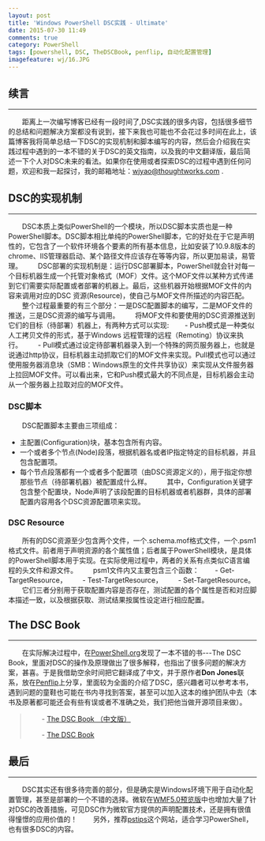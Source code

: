 ```yaml
---
layout: post
title: 'Windows PowerShell DSC实践 - Ultimate'
date: 2015-07-30 11:49
comments: true
category: PowerShell
tags: [powershell, DSC, TheDSCBook, penflip, 自动化配置管理]
imagefeature: wj/16.JPG
---
```

## 续言
- - -
  &emsp;&emsp;距离上一次编写博客已经有一段时间了,DSC实践的很多内容，包括很多细节的总结和问题解决方案都没有说到，接下来我也可能也不会花过多时间在此上，该篇博客我将简单总结一下DSC的实现机制和脚本编写的内容，然后会介绍我在实践过程中遇到的一本不错的关于DSC的英文指南，以及我的中文翻译版，最后简述一下个人对DSC未来的看法。如果你在使用或者探索DSC的过程中遇到任何问题，欢迎和我一起探讨，我的邮箱地址：[wjyao@thoughtworks.com](wjyao@thoughtworks.com) .

<!--more-->

## DSC的实现机制
- - -
  &emsp;&emsp;DSC本质上类似PowerShell的一个模块，所以DSC脚本实质也是一种PowerShell脚本。DSC脚本相比单纯的PowerShell脚本，它的好处在于它是声明性的，它包含了一个软件环境各个要素的所有基本信息，比如安装了10.9.8版本的chrome、IIS管理器启动、某个路径文件应该存在等等内容，所以更加易读，易管理。
  &emsp;&emsp;DSC部署的实现机制是：运行DSC部署脚本，PowerShell就会针对每一个目标机器生成一个托管对象格式（MOF）文件。这个MOF文件以某种方式传递到它们需要实际配置或者部署的机器上。最后，这些机器开始根据MOF文件的内容来调用对应的DSC 资源(Resource)，使自己与MOF文件所描述的内容匹配。
&emsp;&emsp;整个过程最重要的有三个部分：一是DSC配置脚本的编写，二是MOF文件的推送，三是DSC资源的编写与调用。
&emsp;&emsp;将MOF文件和要使用的DSC资源推送到它们的目标（待部署）机器上，有两种方式可以实现:
&emsp;&emsp;- Push模式是一种类似人工拷贝文件的形式，基于Windows 远程管理的远程（Remoting）协议来执行。
&emsp;&emsp;- Pull模式通过设定待部署机器录入到一个特殊的网页服务器上，也就是说通过http协议，目标机器主动抓取它们的MOF文件来实现。Pull模式也可以通过使用服务器消息块（SMB：Windows原生的文件共享协议）来实现从文件服务器上拉回MOF文件。可以看出来，它和Push模式最大的不同点是，目标机器会主动从一个服务器上拉取对应的MOF文件。

### DSC脚本
&emsp;&emsp;DSC配置脚本主要由三项组成：
- 主配置(Configuration)块，基本包含所有内容。
- 一个或者多个节点(Node)段落，根据机器名或者IP指定特定的目标机器，并且包含配置项。
- 每个节点段落都有一个或者多个配置项（由DSC资源定义的），用于指定你想那些节点（待部署机器）被配置成什么样。
&emsp;&emsp;其中，Configuration关键字包含整个配置块，Node声明了该段配置的目标机器或者机器群，具体的部署配置内容用各个DSC资源配置项来实现。

### DSC Resource
&emsp;&emsp;所有的DSC资源至少包含两个文件，一个.schema.mof格式文件，一个.psm1格式文件。前者用于声明资源的各个属性值；后者属于PowerShell模块，是具体的PowerShell脚本用于实现。在实际使用过程中，两者的关系有点类似C语言编程的头文件和源文件。
&emsp;&emsp;psm1文件内又主要包含三个函数：
&emsp;&emsp;- Get-TargetResource，
&emsp;&emsp;- Test-TargetResource，
&emsp;&emsp;- Set-TargetResource。
&emsp;&emsp;它们三者分别用于获取配置内容是否存在，测试配置的各个属性是否和对应脚本描述一致，以及根据获取、测试结果按属性设定进行相应配置。

## The DSC Book
- - -
&emsp;&emsp;在实际解决过程中，在[PowerShell.org](PowerShell.org)发现了一本不错的书---The DSC Book，里面对DSC的操作及原理做出了很多解释，也指出了很多问题的解决方案，甚喜。于是我借助空余时间把它翻译成了中文，并于原作者**Don Jones**联系，放在[Penflip](www.penflip.com)上分享，里面较为全面的介绍了DSC，感兴趣者可以参考本书，遇到问题的童鞋也可能在书内寻找到答案，甚至可以加入这本的维护团队中去（本书及原著都可能还会有些有误或者不准确之处，我们把他当做开源项目来做）。

> &emsp;&emsp;- [The DSC Book （中文版）](https://www.penflip.com/powershellorg/the-dsc-book-chinese)
>
> &emsp;&emsp;- [The DSC Book](https://www.penflip.com/powershellorg/the-dsc-book)

## 最后
- - -
&emsp;&emsp;DSC其实还有很多待完善的部分，但是确实是Windows环境下用于自动化配置管理，甚至是部署的一个不错的选择。微软在[WMF5.0预览版](http://blogs.msdn.com/b/powershell/archive/2014/11/18/windows-management-framework-5-0-preview-november-2014-is-now-available.aspx)中也增加大量了针对DSC的改善措施，可见DSC作为微软官方提供的声明配置技术，还是拥有很值得憧憬的应用价值的！
&emsp;&emsp;另外，推荐[pstips](http://www.pstips.net/)这个网站，适合学习PowerShell，也有很多DSC的内容。
